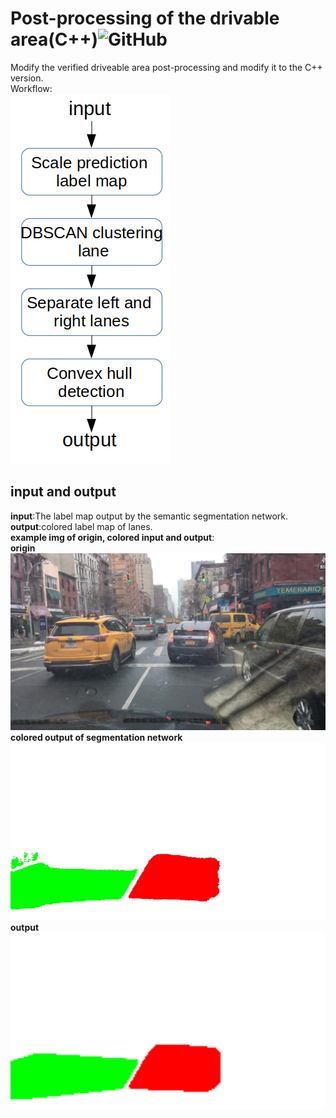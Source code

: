# Post-processing of the drivable area(C++)![GitHub](https://img.shields.io/github/license/daohu527/Dig-into-Apollo.svg?style=popout)

Modify the verified driveable area post-processing and modify it to the C++ version.  
Workflow:  
![workflow](https://github.com/zhangbanxian123/Driving-area-detection/blob/master/workflow.png)



## input and output

**input**:The label map output by the semantic segmentation network.  
**output**:colored label map of lanes.  
**example img of origin, colored input and output**:  
**origin**  
![orgin](https://github.com/zhangbanxian123/Driving-area-detection/blob/master/b1d0a191-2ed2269e.jpg)  
**colored output of segmentation network**  
![colored input](https://github.com/zhangbanxian123/Driving-area-detection/blob/master/trt_img.jpg)  
**output**  
![output](https://github.com/zhangbanxian123/Driving-area-detection/blob/master/out.png)  


